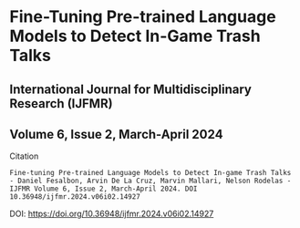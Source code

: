 # Fine-Tuning Pre-trained Language Models to Detect In-Game Trash Talks

## International Journal for Multidisciplinary Research (IJFMR)
## Volume 6, Issue 2, March-April 2024

Citation
```
Fine-tuning Pre-trained Language Models to Detect In-game Trash Talks - Daniel Fesalbon, Arvin De La Cruz, Marvin Mallari, Nelson Rodelas -
IJFMR Volume 6, Issue 2, March-April 2024. DOI 10.36948/ijfmr.2024.v06i02.14927
```

DOI: https://doi.org/10.36948/ijfmr.2024.v06i02.14927
